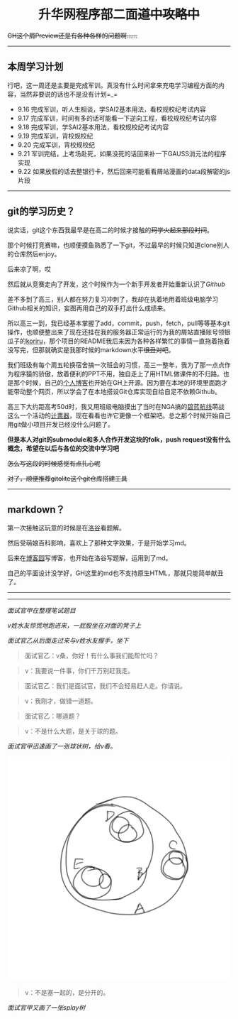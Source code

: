# <center>升华网程序部二面~~道中攻略中~~</center>

~~GH这个屑Preview还是有各种各样的问题啊……~~

---------

## 本周学习计划

行吧，这一周还是主要是完成军训。真没有什么时间拿来充电学习编程方面的内容，当然非要说的话也不是没有计划=_=

+ 9.16 完成军训，听人生相谈，学SAI2基本用法，看校规校纪考试内容
+ 9.17 完成军训，时间有多的话可能看一下逆向工程，看校规校纪考试内容
+ 9.18 完成军训，学SAI2基本用法，看校规校纪考试内容
+ 9.19 完成军训，背校规校纪
+ 9.20 完成军训，背校规校纪
+ 9.21 军训完结，上考场赴死，如果没死的话回来补一下GAUSS消元法的程序实现
+ 9.22 如果放假的话去整银行卡，然后回来可能看看屑站漫画的data段解密的js片段

---------

## git的学习历史？

说实话，git这个东西我最早是在高二的时候才接触的~~珂学火起来那段时间~~。

那个时候打竞赛嘛，也顺便摸鱼熟悉了一下git，不过最早的时候只知道clone别人的仓库然后enjoy。

后来凉了啊，哎

然后就从竞赛走向了开发，这个时候作为一个新手开发者开始重新认识了*Github*

差不多到了高三，别人都在努力复习冲刺了，我却在执着地用着班级电脑学习Github相关的知识，妄图再用自己的双手打出什么成绩来。

所以高三一到，我已经基本掌握了add，commit，push，fetch，pull等等基本git操作，也顺便整出来了现在还挂在我的服务器正常运行的为我的屑站直播账号领银瓜子的[koriru](https://github.com/voidf/koriru "您也可以看到最早的LICENSE是什么时候添加的")，那个项目的README我后来因为各种各样繁忙的事情一直拖着拖着没写完，但那就确实是我那时候的markdown水平~~很丑对吧~~。

我们班级有每个周五轮换宿舍搞一次班会的习惯，高三一整年，我为了那一点点作为程序猿的骄傲，放着便利的PPT不用，独自走上了用HTML做课件的不归路。也是那个时候，自己的[个人博客](https://github.com/voidf/voidf.github.io)也开始在GH上开源。因为要在本地的环境里面跑才能带动整个网页，所以学会了在本地搭设Git仓库实现自给自足不依赖Github。

高三下大约距高考50d时，我又用班级电脑摸出了当时在NGA搞的[碧蓝航线](https://bbs.nga.cn/thread.php?fid=564)萌战这么一个活动的[计票器](https://github.com/voidf/kanmoecounter)，现在看看也许它更像一个框架吧。总之那个时候开始自己用git做小项目开发已经没什么问题了。

**但是本人对git的submodule和多人合作开发这块的folk，push request没有什么概念，希望在以后与各位的交流中学习吧**

~~怎么写这段的时候感觉有点扎心呢~~

~~对了，顺便推荐gitolite这个git仓库搭建工具~~

--------

## markdown？

第一次接触这玩意的时候是在[洛谷](https://www.luogu.org "今天的洛谷logo依然很像女字呢")看题解。

然后受萌娘百科影响，喜欢上了那种文字效果，于是开始学习md。

后来在[博客园](https://www.cnblogs.com/voidf)写博客，也开始在洛谷写题解，运用到了md。

自己的平面设计没学好，GH这里的md也不支持原生HTML，那就只能简单献丑了。

------------
------------

*面试官甲在整理笔试题目*

*v姓水友惊慌地跑进来，一屁股坐在对面的凳子上*

*面试官乙从后面走过来与v姓水友握手，坐下*

>面试官乙：v桑，你好！有什么事我们能帮忙吗？

>v：我要说一件事，你们千万别赶我走。

>面试官乙：我们是面试官，我们不会轻易赶人走。你请说。

>v：我刚才，做错一道题。

>面试官乙：哪道题？

>v：不是什么大题，是关于球的题。

*面试官甲迅速画了一张球状树，给v看。*

[![球状树](balltree.png)](https://www.wisegeek.com/what-is-a-ball-tree.htm)

>v：不是塞一起的，是分开的。

*面试官甲又画了一张splay树*



